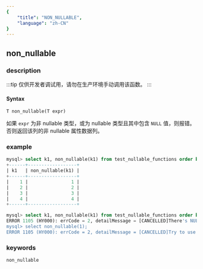 ```yaml
---
{
    "title": "NON_NULLABLE",
    "language": "zh-CN"
}
---
```


<!-- 
Licensed to the Apache Software Foundation (ASF) under one
or more contributor license agreements.  See the NOTICE file
distributed with this work for additional information
regarding copyright ownership.  The ASF licenses this file
to you under the Apache License, Version 2.0 (the
"License"); you may not use this file except in compliance
with the License.  You may obtain a copy of the License at

  http://www.apache.org/licenses/LICENSE-2.0

Unless required by applicable law or agreed to in writing,
software distributed under the License is distributed on an
"AS IS" BASIS, WITHOUT WARRANTIES OR CONDITIONS OF ANY
KIND, either express or implied.  See the License for the
specific language governing permissions and limitations
under the License.
-->

## non_nullable
### description

:::tip
仅供开发者调试用，请勿在生产环境手动调用该函数。
:::

#### Syntax

`T non_nullable(T expr)`

如果 `expr` 为非 nullable 类型，或为 nullable 类型且其中包含 `NULL` 值，则报错。否则返回该列的非 nullable 属性数据列。

### example

```sql
mysql> select k1, non_nullable(k1) from test_nullable_functions order by k1;
+------+------------------+
| k1   | non_nullable(k1) |
+------+------------------+
|    1 |                1 |
|    2 |                2 |
|    3 |                3 |
|    4 |                4 |
+------+------------------+

mysql> select k1, non_nullable(k1) from test_nullable_functions order by k1;
ERROR 1105 (HY000): errCode = 2, detailMessage = [CANCELLED]There's NULL value in column Nullable(Int32) which is illegal for non_nullable
mysql> select non_nullable(1);
ERROR 1105 (HY000): errCode = 2, detailMessage = [CANCELLED]Try to use originally non-nullable column Int8 in nullable's non-nullable convertion.
```

### keywords
    non_nullable